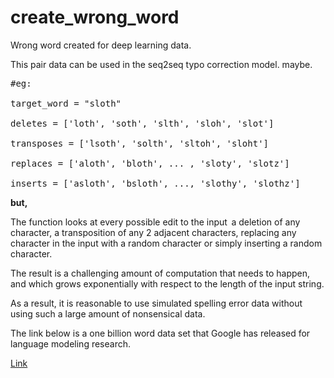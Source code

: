 # create_wrong_word

Wrong word created for deep learning data.

This pair data can be used in the seq2seq typo correction model. maybe.


<pre>
#eg:

target_word = "sloth"

deletes = ['loth', 'soth', 'slth', 'sloh', 'slot']

transposes = ['lsoth', 'solth', 'sltoh', 'sloht']

replaces = ['aloth', 'bloth', ... , 'sloty', 'slotz']

inserts = ['asloth', 'bsloth', ..., 'slothy', 'slothz']
</pre>


**but,**

The function looks at every possible edit to the input   a deletion of any character, a transposition of any 2 adjacent characters, replacing any character in the input with a random character or simply inserting a random character.

The result is a challenging amount of computation that needs to happen, and which grows exponentially with respect to the length of the input string.

As a result, it is reasonable to use simulated spelling error data without using such a large amount of nonsensical data.

The link below is a one billion word data set that Google has released for language modeling research.


[Link](https://ai.google/research/pubs/pub41880)
